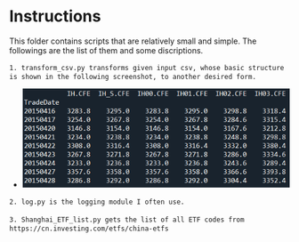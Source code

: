 Instructions
=========
This folder contains scripts that are relatively small and simple. The followings are the list of them and some discriptions.

    1. transform_csv.py transforms given input csv, whose basic structure is shown in the following screenshot, to another desired form.
   * ![inputs](https://raw.githubusercontent.com/Wayne-Liu-98/exercises/master/tools/transform/inputs.head().jpg)
    
    2. log.py is the logging module I often use.

    3. Shanghai_ETF_list.py gets the list of all ETF codes from https://cn.investing.com/etfs/china-etfs
